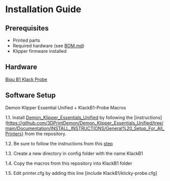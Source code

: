 # Installation Guide

## Prerequisites
- Printed parts
- Required hardware (see [BOM.md](https://kevinakasam.com/klack-bom/))
- Klipper firmware installed

## Hardware
[Biqu B1 Klack Probe](https://github.com/Trei-D/Biqu-B1-Klack-Probe/tree/main)


## Software Setup
Demon Klipper Essential Unified + KlackB1-Probe Macros

1.1. Install [Demon_Klipper_Essentials_Unified](https://github.com/3DPrintDemon/Demon_Klipper_Essentials_Unified/tree/main) by following the [instructions](https://github.com/3DPrintDemon/Demon_Klipper_Essentials_Unified/tree/main/Documentation/INSTALL_INSTRUCTIONS/General%20_Setup_For_All_Printers} from the repository.

1.2. Be sure to follow the instructions from this [step](https://github.com/3DPrintDemon/Demon_Klipper_Essentials_Unified/blob/main/Documentation/INSTALL_INSTRUCTIONS/General%20_Setup_For_All_Printers/INSTALL_INSTRUCTIONS.md#unless-youre-using-klicky-probe) 

1.3. Create a new directory in config folder with the name KlackB1

1.4. Copy the macros from this repository into KlackB1 folder

1.5. Edit printer.cfg by adding this line [include KlackB1/klicky-probe.cfg]
